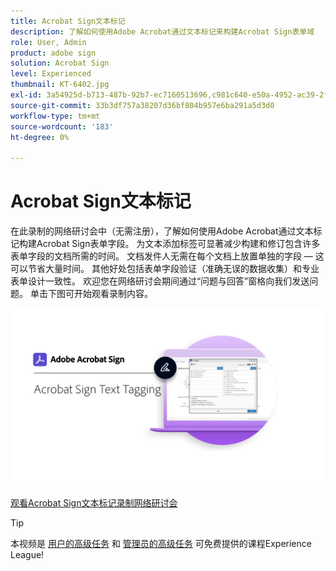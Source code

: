 ```yaml
---
title: Acrobat Sign文本标记
description: 了解如何使用Adobe Acrobat通过文本标记来构建Acrobat Sign表单域
role: User, Admin
product: adobe sign
solution: Acrobat Sign
level: Experienced
thumbnail: KT-6402.jpg
exl-id: 3a54925d-b713-487b-92b7-ec7160513696,c981c640-e50a-4952-ac39-2f90d6d0cf08
source-git-commit: 33b3df757a38207d36bf804b957e6ba291a5d3d0
workflow-type: tm+mt
source-wordcount: '183'
ht-degree: 0%

---
```


# Acrobat Sign文本标记

在此录制的网络研讨会中（无需注册），了解如何使用Adobe Acrobat通过文本标记构建Acrobat Sign表单字段。 为文本添加标签可显著减少构建和修订包含许多表单字段的文档所需的时间。 文档发件人无需在每个文档上放置单独的字段 — 这可以节省大量时间。 其他好处包括表单字段验证（准确无误的数据收集）和专业表单设计一致性。 欢迎您在网络研讨会期间通过“问题与回答”窗格向我们发送问题。 单击下图可开始观看录制内容。

[![Watch Session](../assets/Text-Tagging.png)](https://event.on24.com/wcc/r/2338276/415BE4603F60A61A546C0A91528B444F)

[观看Acrobat Sign文本标记录制网络研讨会](https://event.on24.com/wcc/r/2338276/415BE4603F60A61A546C0A91528B444F)

>[!TIP]
>
>本视频是 [用户的高级任务](https://experienceleague.adobe.com/?recommended=Sign-U-1-2020.3) 和 [管理员的高级任务](https://experienceleague.adobe.com/?recommended=Sign-A-1-2020.1) 可免费提供的课程Experience League!
